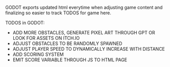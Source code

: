 GODOT exports updated html everytime when adjusting game content and finalizing so easier to track TODOS for game here.

TODOS in GODOT:

- ADD MORE OBSTACLES, GENERATE PIXEL ART THROUGH GPT OR LOOK FOR ASSETS ON ITCH.IO
- ADJUST OBSTACLES TO BE RANDOMLY SPAWNED
- ADJUST PLAYER SPEED TO DYNAMICALLY INCREASE WITH DISTANCE
- ADD SCORING SYSTEM
- EMIT SCORE VARIABLE THROUGH JS TO HTML PAGE
